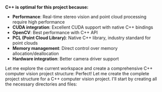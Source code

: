 **C++ is optimal for this project because:**
- **Performance**: Real-time stereo vision and point cloud processing require high performance
- **CUDA integration**: Excellent CUDA support with native C++ bindings
- **OpenCV**: Best performance with C++ API
- **PCL (Point Cloud Library)**: Native C++ library, industry standard for point clouds
- **Memory management**: Direct control over memory allocation/deallocation
- **Hardware integration**: Better camera driver support

Let me explore the current workspace and create a comprehensive C++ computer vision project structure: Perfect! Let me create the complete project structure for a C++ computer vision project. I'll start by creating all the necessary directories and files: 